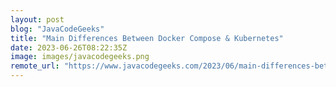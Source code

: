 ```yaml
---
layout: post
blog: "JavaCodeGeeks"
title: "Main Differences Between Docker Compose & Kubernetes"
date: 2023-06-26T08:22:35Z
image: images/javacodegeeks.png
remote_url: "https://www.javacodegeeks.com/2023/06/main-differences-between-docker-compose-kubernetes.html"
---
```

